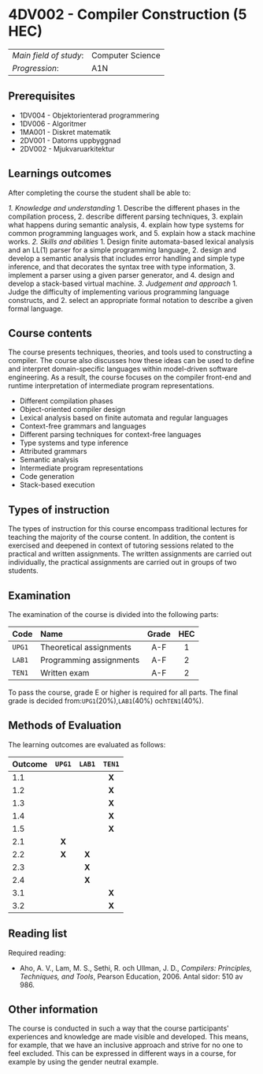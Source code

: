 # 4DV002 - Compiler Construction (5 HEC)

|     |     |
| --- | --- | 
| *Main field of study*: | Computer Science | 
| *Progression*: | A1N | 

## Prerequisites

- 1DV004 - Objektorienterad programmering  
- 1DV006 - Algoritmer
- 1MA001 - Diskret matematik
- 2DV001 - Datorns uppbyggnad 
- 2DV002 - Mjukvaruarkitektur

## Learnings outcomes

After completing the course the student shall be able to:

*1. Knowledge and understanding*
	1. Describe the different phases in the compilation process, 
	2. describe different parsing techniques, 
	3. explain what happens during semantic analysis, 
	4. explain how type systems for common programming languages work, and
	5. explain how a stack machine works.
*2. Skills and abilities*
	1. Design finite automata-based lexical analysis and an LL(1) parser for a simple programming language, 
	2. design and develop a semantic analysis that includes error handling and simple type inference, and that decorates the syntax tree with type information, 
	3. implement a parser using a given parser generator, and
	4. design and develop a stack­-based virtual machine.
*3. Judgement and approach*
	1. Judge the difficulty of implementing various programming language constructs, and
	2. select an appropriate formal notation to describe a given formal language.

## Course contents

The course presents techniques, theories, and tools used to constructing a compiler. The course also discusses how these ideas can be used to define and interpret domain-specific languages within model-driven software engineering. As a result, the course focuses on the 
compiler front-end and runtime interpretation of intermediate program representations.

- Different compilation phases
- Object­-oriented compiler design
- Lexical analysis based on finite automata and regular languages 
- Context­-free grammars and languages
- Different parsing techniques for context-free languages
- Type systems and type inference
- Attributed grammars
- Semantic analysis
- Intermediate program representations
- Code generation
- Stack­-based execution

## Types of instruction

The types of instruction for this course encompass traditional lectures for teaching the majority of the course content. In addition, the content is exercised and deepened in context of tutoring sessions related to the practical and written assignments. The written assignments are carried out individually, the practical assignments are carried out in groups of two students.

## Examination

The examination of the course is divided into the following parts:

| Code | Name             | Grade | HEC | 
| :--- | :-------------------- | :---: | :---: |
|`UPG1`| Theoretical assignments   | A-F   | 1     |
|`LAB1`| Programming assignments | A-F   | 2     |
|`TEN1`| Written exam   | A-F   | 2     |

To pass the course, grade E or higher is required for all parts. The final grade is decided from:`UPG1`(20%),`LAB1`(40%) och`TEN1`(40%). 

## Methods of Evaluation

The learning outcomes are evaluated as follows:

| Outcome |`UPG1` |`LAB1` |`TEN1` | 
| :--------- | :---: | :---: | :---: |
| 1.1        |       |       | **X** |
| 1.2        |       |       | **X** |
| 1.3        |       |       | **X** |
| 1.4        |       |       | **X** |
| 1.5        |       |       | **X** |
| 2.1        | **X** |       |       |
| 2.2        | **X** | **X** |       |
| 2.3        |       | **X** |       |
| 2.4        |       | **X** |       |
| 3.1        |       |       | **X** |
| 3.2        |       |       | **X** |

## Reading list

Required reading:

- Aho, A. V., Lam, M. S., Sethi, R. och Ullman, J. D., *Compilers: Principles, Techniques, and Tools*, Pearson Education, 2006. Antal sidor: 510 av 986.

## Other information

The course is conducted in such a way that the course participants' experiences and knowledge are made visible and developed. This means, for example, that we have an inclusive approach and strive for no one to feel excluded. This can be expressed in different ways in a course, for example by using the gender neutral example.